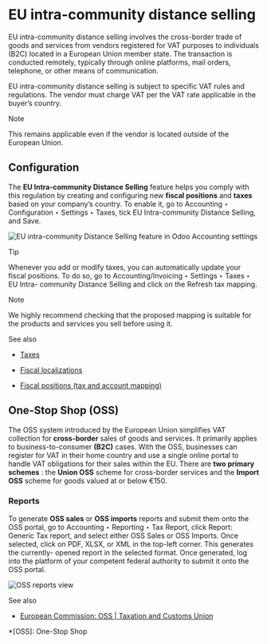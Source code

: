 # EU intra-community distance selling

EU intra-community distance selling involves the cross-border trade of goods
and services from vendors registered for VAT purposes to individuals (B2C)
located in a European Union member state. The transaction is conducted
remotely, typically through online platforms, mail orders, telephone, or other
means of communication.

EU intra-community distance selling is subject to specific VAT rules and
regulations. The vendor must charge VAT per the VAT rate applicable in the
buyer’s country.

Note

This remains applicable even if the vendor is located outside of the European
Union.

## Configuration

The **EU Intra-community Distance Selling** feature helps you comply with this
regulation by creating and configuring new **fiscal positions** and **taxes**
based on your company’s country. To enable it, go to Accounting ‣
Configuration ‣ Settings ‣ Taxes, tick EU Intra-community Distance Selling,
and Save.

![EU intra-community Distance Selling feature in Odoo Accounting
settings](../../../../_images/enable-feature.png)

Tip

Whenever you add or modify taxes, you can automatically update your fiscal
positions. To do so, go to Accounting/Invoicing ‣ Settings ‣ Taxes ‣ EU Intra-
community Distance Selling and click on the Refresh tax mapping.

Note

We highly recommend checking that the proposed mapping is suitable for the
products and services you sell before using it.

See also

  * [Taxes](../taxes.html)

  * [Fiscal localizations](../../fiscal_localizations.html)

  * [Fiscal positions (tax and account mapping)](fiscal_positions.html)

## One-Stop Shop (OSS)

The OSS system introduced by the European Union simplifies VAT collection for
**cross-border** sales of goods and services. It primarily applies to
business-to-consumer **(B2C)** cases. With the OSS, businesses can register
for VAT in their home country and use a single online portal to handle VAT
obligations for their sales within the EU. There are **two primary schemes** :
the **Union OSS** scheme for cross-border services and the **Import OSS**
scheme for goods valued at or below €150.

### Reports

To generate **OSS sales** or **OSS imports** reports and submit them onto the
OSS portal, go to Accounting ‣ Reporting ‣ Tax Report, click Report: Generic
Tax report, and select either OSS Sales or OSS Imports. Once selected, click
on PDF, XLSX, or XML in the top-left corner. This generates the currently-
opened report in the selected format. Once generated, log into the platform of
your competent federal authority to submit it onto the OSS portal.

![OSS reports view](../../../../_images/oss-report.png)

See also

  * [European Commission: OSS | Taxation and Customs Union](https://ec.europa.eu/taxation_customs/business/vat/oss_en)

  *[OSS]: One-Stop Shop

